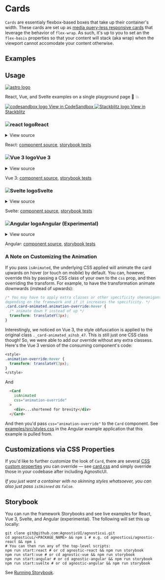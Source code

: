 # Cards

`Cards` are essentialy flexbox-based boxes that take up their container's width.
These cards are set up as [media query-less responsive cards](https://css-tricks.com/how-to-make-a-media-query-less-card-component/#a-recipe-for-zero-media-queries) that leverage the behavior of `flex-wrap`. As such, it's up to you to set an the `flex-basis` properties so that your content will stack (aka wrap) when the viewport cannot accomodate your content otherwise.

<div class="mbs24"></div>

## Examples

<div class="mbe24"></div>

<CardExamples />

<div class="mbe24"></div>

<script setup>
import CardExamples from '../../components/CardExamples.vue'
import { Alert } from "agnostic-vue";
</script>

## Usage

<div class="flex mbs40 mbe24">
  <a href="https://astro.build/" class="flex-shrink-0" target="_blank"><img style="width: var(--fluid-80)" src="/images/astro-logo-light.svg" alt="astro logo"></a>
  <p class="mis16">React, Vue, and Svelte examples on a single playground page 🚀 💥</p>
</div>
<div class="playgrounds flex mbe32">
  <a class="btn btn-rounded" style="background-color: var(--agnostic-dark); color: var(--agnostic-light)" href="https://codesandbox.io/s/github/AgnosticUI/agnosticui/tree/master/playgrounds/Cards?file=/README.md" target="_blank">
    <img src="/images/codesandbox.svg" alt="codesandbox logo" class="mie8"> View in CodeSandbox
  </a>
  <a class="btn btn-rounded" style="background-color: var(--agnostic-primary); color: var(--agnostic-light)" href="https://stackblitz.com/github/AgnosticUI/agnosticui/tree/master/playgrounds/Cards?file=/README.md" target="_blank">
    <img src="/images/stackblitz.svg" alt="Stackblitz logo" class="mie4"> View in Stackblitz
  </a>
</div>

<div class="flex">
  <h3 id="react" tabindex="-1">
    <img src="/images/React-icon.svg" alt="react logo">React
  </h3>
</div>

<details class="disclose disclose-bordered">
<summary class="disclose-title">View source</summary>

```jsx
import 'agnostic-react/dist/common.min.css';
import 'agnostic-react/dist/esm/index.css';
import { Card } from 'agnostic-react';

export const YourComponent = () => (
  <section>
    <Card isBorder>
      <>
        <div className="p16">Border Card</div>
        <div className="p16 flex-grow-1 flex-shrink-1" style={{flexBasis: "50ch"}}>
          The card comes with minimal
          <span class="quoted">skinning css</span>
          and no padding (the padding you see here is from the demo styles).
          By default Cards have a flex direction of <i>row</i>, so each child
          with a <i>flex</i> rule will get placed as a sort of column
          in the row (until the viewport is shrunk below a size that can support
          the content's flex-basis; under that it will wrap and thus stack).
        </div>
      </>
    </Card>
    <div className="mbe24" />
    <Card isBorder isRounded>
      <>
        <div className="p16">Border & Rounded</div>
        <div className="p16 flex-grow-1 flex-shrink-1" style={{flexBasis: "50ch"}}>
          The card comes with minimal
          <span class="quoted">skinning css</span>
          and no padding (the padding you see here is from the demo styles).
          By default Cards have a flex direction of <i>row</i>, so each child
          with a <i>flex</i> rule will get placed as a sort of column
          in the row (until the viewport is shrunk below a size that can support
          the content's flex-basis; under that it will wrap and thus stack).
        </div>
      </>
    </Card>
    <div className="mbe24" />
    <Card isBorder isRounded>
      <>
        <div class="p16">Rounded with border</div>
        <div class="p16">Card</div>
      </>
    </Card>
    <div className="mbe24" />
    <Card isStacked isBorder>
      <>
        <div class="p16">Stacked (direction column)</div>
        <div class="p16">Card</div>
      </>
    </Card>
    <div className="mbe24" />
    <Card isStacked isShadow>
      <>
        <div class="p16">Stacked with shadow</div>
        <div class="p16">Card</div>
      </>
    </Card>
    <div className="mbe24" />
    <Card isAnimated isShadow isStacked>
      <>
        <div class="p16">Animated, stacked, with shadow</div>
        <div class="p16">Card</div>
      </>
    </Card>
    <div className="mbe24" />
    <Card type="success" isStacked>
      <>
        <div class="p16">Success</div>
        <div class="p16">Card</div>
      </>
    </Card>
    <div className="mbe24" />
    <Card type="success" isRounded isStacked>
      <>
        <div class="p16">Success rounded</div>
        <div class="p16">Card</div>
      </>
    </Card>
    <div className="mbe24" />
    <Card type="info" isStacked>
      <>
        <div class="p16">Info</div>
        <div class="p16">Card</div>
      </>
    </Card>
    <div className="mbe24" />
    <Card type="warning" isStacked>
      <>
        <div class="p16">Warning</div>
        <div class="p16">Card</div>
      </>
    </Card>
    <div className="mbe24" />
    <Card type="error" isStacked>
      <>
        <div class="p16">Error</div>
        <div class="p16">Card</div>
      </>
    </Card>
    <div className="mbe24" />
    <Card isSkinned={false}>
      <>
        <div class="p16">Base Card</div>
        <div class="p16">No Skin</div>
      </>
    </Card>
    <div className="mbe24" />
    <Card css="foo-bar">
      <>
        <div class="p16">Custom CSS Class</div>
        <div class="p16">Inspect to see the class: foo-bar</div>
      </>
    </Card>
  </section>
);
```
</details>

React: [component source](https://github.com/AgnosticUI/agnosticui/blob/master/agnostic-react/src/Card.tsx), [storybook tests](https://github.com/AgnosticUI/agnosticui/blob/master/agnostic-react/src/stories/Card.stories.tsx)

<div class="mbe32"></div>

<div class="flex">
  <h3 id="vue-3" tabindex="-1">
    <img src="/images/Vue-icon.svg" alt="Vue 3 logo">Vue 3
  </h3>
</div>

<details class="disclose disclose-bordered">
<summary class="disclose-title">View source</summary>

```vue
<template>
  <section>
    <Card is-border>
      <div class="p16">Border Card</div>
      <div
        class="p16 flex-grow-1 flex-shrink-1"
        style="flex-basis: 50ch;"
      >
        The card comes with minimal
        <span class="quoted">skinning css</span>
        and no padding (the padding you see here is from the demo styles).
        By default Cards have a flex direction of <i>row</i>, so each child
        with a <i>flex</i> rule will get placed as a sort of column
        in the row (until the viewport is shrunk below a size that can support
        the content's flex-basis; under that it will wrap and thus stack).
      </div>
    </Card>
    <div class="mbe24" />
    <Card
      is-border
      is-rounded
    >
      <div class="p16">
        Border & Rounded
      </div>
      <div
        class="p16 flex-grow-1 flex-shrink-1"
        style="flex-basis: 50ch;"
      >
        The card comes with minimal
        <span class="quoted">skinning css</span>
        and no padding (the padding you see here is from the demo styles).
        By default Cards have a flex direction of <i>row</i>, so each child
        with a <i>flex</i> rule will get placed as a sort of column
        in the row (until the viewport is shrunk below a size that can support
        the content's flex-basis; under that it will wrap and thus stack).
      </div>
    </Card>
    <div class="mbe24" />
    <Card
      is-stacked
      is-border
    >
      <div class="p16">
        Stacked & Border
      </div>
      <div class="p16">
        Stacked cards start their lives with flex direction <i>column</i>, so each child
        be stacked one on top of the other and continue to grow downward.
      </div>
    </Card>
    <div class="mbe24" />
    <Card
      is-stacked
      is-shadow
    >
      <div class="p16">
        Stacked & Shadow
      </div>
      <div class="p16">
        Card
      </div>
    </Card>
    <div class="mbe24" />
    <Card
      is-stacked
      is-shadow
      is-animated
    >
      <div class="p16">
        Stacked, Animated (on hover), & Shadow
      </div>
      <div class="p16">
        Card
      </div>
    </Card>
    <div class="mbe24" />
    <Card
      type="success"
      is-stacked
    >
      <div class="p16">
        Success
      </div>
      <div class="p16">
        Card
      </div>
    </Card>
    <div class="mbe24" />
    <Card
      type="info"
      is-stacked
    >
      <div class="p16">
        Info
      </div>
      <div class="p16">
        Card
      </div>
    </Card>
    <div class="mbe24" />
    <Card
      type="warning"
      is-stacked
    >
      <div class="p16">
        Warning
      </div>
      <div class="p16">
        Card
      </div>
    </Card>
    <div class="mbe24" />
    <Card
      type="error"
      is-stacked
    >
      <div class="p16">
        Error
      </div>
      <div class="p16">
        Card
      </div>
    </Card> 
  </section>
</template>
<script setup>
// Import AgnosticUI global common & component CSS
import "agnostic-vue/dist/common.min.css";
import "agnostic-vue/dist/index.css";
import { Card } from "agnostic-vue";
</script>
```
</details>

Vue 3: [component source](https://github.com/AgnosticUI/agnosticui/blob/master/agnostic-vue/src/components/Card.vue), [storybook tests](https://github.com/AgnosticUI/agnosticui/blob/master/agnostic-vue/src/stories/Card.stories.js)


<div class="mbe24"></div>

<div class="flex">
  <h3 id="svelte" tabindex="-1">
    <img src="/images/Svelte-icon.svg" alt="Svelte logo">Svelte
  </h3>
</div>

<details class="disclose disclose-bordered">
<summary class="disclose-title">View source</summary>

```html
<script>
  import 'agnostic-svelte/css/common.min.css';
  import { Card } from "agnostic-svelte";
</script>

<section>
  <Card isBorder="{true}">
    <div class="p16">Border Card</div>
    <div class="p16 flex-grow-1 flex-shrink-1"
         style="flex-basis: 50ch;">
      The card comes with minimal
      <span class="quoted">skinning css</span>
      and no padding (the padding you see here is from the demo styles).
      By default Cards have a flex direction of <i>row</i>, so each child
      with a <i>flex</i> rule will get placed as a sort of column
      in the row (until the viewport is shrunk below a size that can support
      the content's flex-basis; under that it will wrap and thus stack).
    </div>
  </Card>
  <Card isBorder="{true}" isRounded="{true}">
    <div class="p16">
      Border & Rounded
    </div>
    <div class="p16 flex-grow-1 flex-shrink-1"
         style="flex-basis: 50ch;">
      The card comes with minimal
      <span class="quoted">skinning css</span>
      and no padding (the padding you see here is from the demo styles).
      By default Cards have a flex direction of <i>row</i>, so each child
      with a <i>flex</i> rule will get placed as a sort of column
      in the row (until the viewport is shrunk below a size that can support
      the content's flex-basis; under that it will wrap and thus stack).
    </div>
  </Card>
  <Card isBorder="{true}" isStacked="{true}">
    <div class="p16">
      Stacked & Border
    </div>
    <div class="p16">
      Stacked cards start their lives with flex direction <i>column</i>, so each child
      be stacked one on top of the other and continue to grow downward.
    </div>
  </Card>
  <Card isShadow="{true}" isStacked="{true}">
    <div class="p16">Stacked and shadow</div>
    <div class="p16">Card</div>
  </Card>
  <Card isStacked="{true}" isShadow="{true}" isAnimated="{true}">
    <div class="p16">Stacked, shadown, and animated</div>
    <div class="p16">Card</div>
  </Card>
  <Card type="success" isStacked="{true}">
    <div class="custom-wrap">
      <div class="p16">Success stacked</div>
      <div class="p16">Card</div>
    </div>
  </Card>
  <Card type="info" isStacked="{true}">
    <div class="p16">Info and stacked</div>
    <div class="p16">Card</div>
  </Card>
  <Card type="warning" isStacked="{true}">
    <div class="p16">Warning and stacked</div>
    <div class="p16">Card</div>
  </Card>
  <Card type="error" isStacked="{true}">
    <div class="p16">Error and stacked</div>
    <div class="p16">Card</div>
  </Card>
</section>
```
</details>

Svelte: [component source](https://github.com/AgnosticUI/agnosticui/blob/master/agnostic-svelte/src/lib/components/Card/Card.svelte), [storybook tests](https://github.com/AgnosticUI/agnosticui/blob/master/agnostic-svelte/src/lib/components/Card/Card.stories.js)

<div class="mbe24"></div>

<div class="flex">
  <h3 id="angular" tabindex="-1">
    <img src="/images/Angular-icon.svg" alt="Angular logo">Angular (Experimental)
  </h3>
</div>

<details class="disclose disclose-bordered">
<summary class="disclose-title">View source</summary>

In your Angular configuration (likely `angular.json`) ensure you're including
the common AgnosticUI styles:

<div class="mbe16"></div>

` "styles": ["agnostic-angular/common.min.css"],`

<div class="mbe24"></div>

Add AgnosticUI's `AgModule` module:

```js{3,9}
import { NgModule } from '@angular/core';
import { BrowserModule } from '@angular/platform-browser';
import { AgModule } from 'agnostic-angular';

import { AppComponent } from './app.component';

@NgModule({
  declarations: [AppComponent],
  imports: [BrowserModule, AgModule],
  providers: [],
  bootstrap: [AppComponent],
})
export class AppModule {}
```

Now you can use in your components:

```js
import { Component } from '@angular/core';

@Component({
  selector: 'your-component',
  template: `<section>
    <h2>Cards</h2>
    <ag-card [isBorder]="true">
      <div class="p16">Border Card</div>
      <div class="p16 flex-grow-1 flex-shrink-1"
           style="flex-basis: 50ch;">
        The card comes with minimal
        <span class="quoted">skinning css</span>
        and no padding (the padding you see here is from the demo styles).
        By default Cards have a flex direction of <i>row</i>, so each child
        with a <i>flex</i> rule will get placed as a sort of column
        in the row (until the viewport is shrunk below a size that can support
        the content's flex-basis; under that it will wrap and thus stack).
      </div>
    </ag-card>
    <div class="mbe24"></div>
    <ag-card [isBorder]="true"
             [isRounded]="true">
      <div class="p16">
        Border & Rounded
      </div>
      <div class="p16 flex-grow-1 flex-shrink-1"
           style="flex-basis: 50ch;">
        The card comes with minimal
        <span class="quoted">skinning css</span>
        and no padding (the padding you see here is from the demo styles).
        By default Cards have a flex direction of <i>row</i>, so each child
        with a <i>flex</i> rule will get placed as a sort of column
        in the row (until the viewport is shrunk below a size that can support
        the content's flex-basis; under that it will wrap and thus stack).
      </div>
    </ag-card>
    <div class="mbe24"></div>
    <ag-card [isStacked]="true"
             [isBorder]="true">
      <div class="p16">
        Stacked & Border
      </div>
      <div class="p16">
        Stacked cards start their lives with flex direction <i>column</i>, so each child
        be stacked one on top of the other and continue to grow downward.
      </div>
    </ag-card>
    <div class="mbe24"></div>
    <ag-card [isStacked]="true"
             [isShadow]="true">
      <div class="p16">Stacked and shadow</div>
      <div class="p16">Card</div>
    </ag-card>
    <div class="mbe24"></div>
    <ag-card [isStacked]="true"
             [isShadow]="true"
             [isAnimated]="true">
      <div class="p16">Stacked, shadown, and animated</div>
      <div class="p16">Card</div>
    </ag-card>
    <div class="mbe24"></div>
    <ag-card type="success"
             [isStacked]="true">
      <div class="p16">Success stacked</div>
      <div class="p16">Card</div>
    </ag-card>
    <div class="mbe24"></div>
    <ag-card type="success"
             [isStacked]="true"
             [isRounded]="true">
      <div class="p16">Success, stacked, and rounded</div>
      <div class="p16">Card</div>
    </ag-card>
    <div class="mbe24"></div>
    <ag-card type="info"
             [isStacked]="true">
      <div class="p16">Info and stacked</div>
      <div class="p16">Card</div>
    </ag-card>
    <div class="mbe24"></div>
    <ag-card type="warning"
             [isStacked]="true">
      <div class="p16">Warning and stacked</div>
      <div class="p16">Card</div>
    </ag-card>
    <div class="mbe24"></div>
    <ag-card type="error"
             [isStacked]="true">
      <div class="p16">Error and stacked</div>
      <div class="p16">Card</div>
    </ag-card>
    <div class="mbe24"></div>
    <ag-card [isSkinned]="false">
      <div class="p16">Base Card</div>
      <div class="p16">No Skin</div>
    </ag-card>
    <div class="mbe24"></div>
    <ag-card css="addition-classes">
      <div class="p16">Custom CSS Class Overrides</div>
      <div class="p16">Inspect to see additional-classes</div>
    </ag-card>
  </section>`
})
export class YourComponent { //... }
```
</details>

Angular: [component source](https://github.com/AgnosticUI/agnosticui/blob/master/agnostic-angular/libs/ag/src/lib/card.component.ts), [storybook tests](https://github.com/AgnosticUI/agnosticui/blob/master/agnostic-angular/libs/ag/src/lib/card.component.stories.ts)

<div class="mbe32"></div>

### A Note on Customizing the Animation

If you pass `isAnimated`, the underlying CSS applied will animate the card upwards on hover (or touch on mobile) by default. You can, however, override this by passing a CSS class of your own to the `css` prop, and then overriding the transform. For example, to have the transformation animate downwards (instead of upwards):

```css
/* You may have to apply extra classes or other specificity shenanigans
depending on the framework and if it increases the specificity. */
.card.card-animated.animation-override:hover {
  /* animate down Y instead of up */
  transform: translateY(3px);
}
```

Interestingly, we noticed on Vue 3, the style obfuscation is applied to the original class `._card-animated_aihsb_47`. This is still just one CSS class though! So, we were able to add our override without any extra classess. Here's the Vue 3 version of the <span class="quoted">consuming component's</span> code:

```css
<style>
.animation-override:hover {
  transform: translateY(3px);
}
</style>
```

And

```html
  <Card
    isAnimated
    css="animation-override"
  >
    <div>...shortened for brevity</div>
  </Card>
```

And then you'd pass `css="animation-override"` to the `Card` component. See [examples/src/styles.css](https://github.com/AgnosticUI/agnosticui/blob/master/agnostic-angular/apps/examples/src/styles.css) in the Angular example application that this example is pulled from.

## Customizations via CSS Properties

If you'd like to further customize the look of `Card`, there are several [CSS custom properties](https://developer.mozilla.org/en-US/docs/Web/CSS/Using_CSS_custom_properties) you can override — see [card.css](https://github.com/AgnosticUI/agnosticui/blob/master/agnostic-css/src/components/card/card.css) and simply override those in your codebase after including AgnosticUI.

<div class="mbs24"></div>

_If you just want a container with no skinning styles whatsoever, you can also just pass `isSkinned` as `false`._


## Storybook

You can run the framework Storybooks and see live examples for React, Vue 3, Svelte, and Angular (experimental). The following will set this up locally:

```shell
git clone git@github.com:AgnosticUI/agnosticui.git
cd agnosticui/<PACKAGE_NAME> && npm i # e.g. cd agnosticui/agnostic-react && npm i
# You can then run any of the top-level scripts:
npm run start:react # or cd agnostic-react && npm run storybook
npm run start:vue # or cd agnostic-vue && npm run storybook
npm run start:angular # or cd agnostic-angular && npm run storybook
npm run start:svelte # or cd agnostic-angular && npm run storybook
```

See [Running Storybook](https://github.com/AgnosticUI/agnosticui/blob/master/CONTRIBUTING.md#usage).
